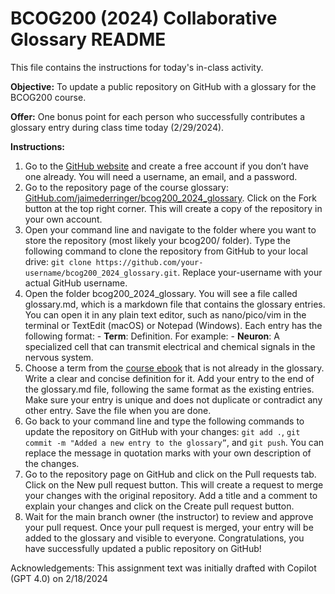 # BCOG200 (2024) Collaborative Glossary README

This file contains the instructions for today's in-class activity.

**Objective:** To update a public repository on GitHub with a glossary for the BCOG200 course.

**Offer:** One bonus point for each person who successfully contributes a glossary entry during class time today (2/29/2024).

**Instructions:**
1. Go to the [GitHub website](https://github.com/) and create a free account if you don’t have one already. You will need a username, an email, and a password. 
2. Go to the repository page of the course glossary: [GitHub.com/jaimederringer/bcog200_2024_glossary](https://github.com/jaimederringer/bcog200_2024_glossary). Click on the Fork button at the top right corner. This will create a copy of the repository in your own account. 
3. Open your command line and navigate to the folder where you want to store the repository (most likely your bcog200/ folder). Type the following command to clone the repository from GitHub to your local drive: `git clone https://github.com/your-username/bcog200_2024_glossary.git`. Replace your-username with your actual GitHub username. 
4. Open the folder bcog200_2024_glossary. You will see a file called glossary.md, which is a markdown file that contains the glossary entries. You can open it in any plain text editor, such as nano/pico/vim in the terminal or TextEdit (macOS) or Notepad (Windows). Each entry has the following format: - **Term**: Definition. For example: - **Neuron**: A specialized cell that can transmit electrical and chemical signals in the nervous system. 
5. Choose a term from the [course ebook](https://github.com/jonwillits/python_for_bcs/blob/master/ebook/book_contents.md) that is not already in the glossary. Write a clear and concise definition for it. Add your entry to the end of the glossary.md file, following the same format as the existing entries. Make sure your entry is unique and does not duplicate or contradict any other entry. Save the file when you are done. 
6. Go back to your command line and type the following commands to update the repository on GitHub with your changes: `git add .`, `git commit -m "Added a new entry to the glossary”`, and `git push`. You can replace the message in quotation marks with your own description of the changes. 
7. Go to the repository page on GitHub and click on the Pull requests tab. Click on the New pull request button. This will create a request to merge your changes with the original repository. Add a title and a comment to explain your changes and click on the Create pull request button. 
8. Wait for the main branch owner (the instructor) to review and approve your pull request. Once your pull request is merged, your entry will be added to the glossary and visible to everyone. Congratulations, you have successfully updated a public repository on GitHub! 

Acknowledgements: This assignment text was initially drafted with Copilot (GPT 4.0) on 2/18/2024
